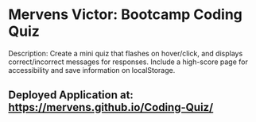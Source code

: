 # Mervens Victor: Bootcamp Coding Quiz

Description:
Create a mini quiz that flashes on hover/click, and displays correct/incorrect messages for responses.
Include a high-score page for accessibility and save information on localStorage.

## Deployed Application at: https://mervens.github.io/Coding-Quiz/
